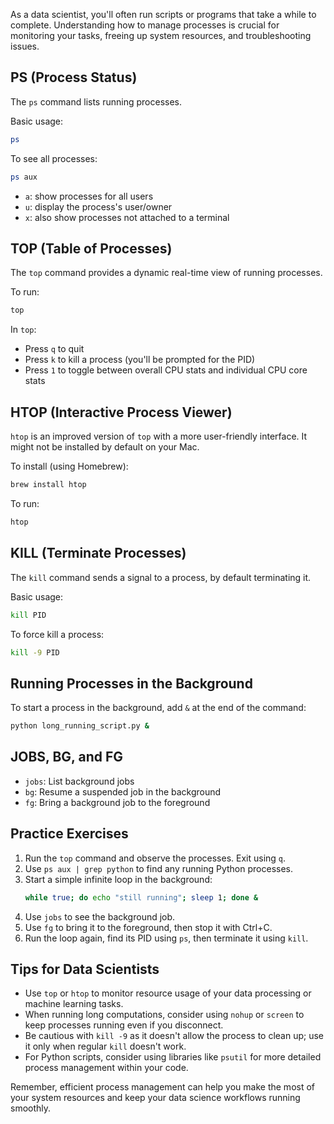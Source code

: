 As a data scientist, you'll often run scripts or programs that take a while to complete. Understanding how to manage processes is crucial for monitoring your tasks, freeing up system resources, and troubleshooting issues.

## PS (Process Status)

The `ps` command lists running processes.

Basic usage:
```bash
ps
```

To see all processes:
```bash
ps aux
```

- `a`: show processes for all users
- `u`: display the process's user/owner
- `x`: also show processes not attached to a terminal

## TOP (Table of Processes)

The `top` command provides a dynamic real-time view of running processes.

To run:
```bash
top
```

In `top`:
- Press `q` to quit
- Press `k` to kill a process (you'll be prompted for the PID)
- Press `1` to toggle between overall CPU stats and individual CPU core stats

## HTOP (Interactive Process Viewer)

`htop` is an improved version of `top` with a more user-friendly interface. It might not be installed by default on your Mac.

To install (using Homebrew):
```bash
brew install htop
```

To run:
```bash
htop
```

## KILL (Terminate Processes)

The `kill` command sends a signal to a process, by default terminating it.

Basic usage:
```bash
kill PID
```

To force kill a process:
```bash
kill -9 PID
```

## Running Processes in the Background

To start a process in the background, add `&` at the end of the command:
```bash
python long_running_script.py &
```

## JOBS, BG, and FG

- `jobs`: List background jobs
- `bg`: Resume a suspended job in the background
- `fg`: Bring a background job to the foreground

## Practice Exercises

1. Run the `top` command and observe the processes. Exit using `q`.
2. Use `ps aux | grep python` to find any running Python processes.
3. Start a simple infinite loop in the background:
   ```bash
   while true; do echo "still running"; sleep 1; done &
   ```
4. Use `jobs` to see the background job.
5. Use `fg` to bring it to the foreground, then stop it with Ctrl+C.
6. Run the loop again, find its PID using `ps`, then terminate it using `kill`.

## Tips for Data Scientists

- Use `top` or `htop` to monitor resource usage of your data processing or machine learning tasks.
- When running long computations, consider using `nohup` or `screen` to keep processes running even if you disconnect.
- Be cautious with `kill -9` as it doesn't allow the process to clean up; use it only when regular `kill` doesn't work.
- For Python scripts, consider using libraries like `psutil` for more detailed process management within your code.

Remember, efficient process management can help you make the most of your system resources and keep your data science workflows running smoothly.